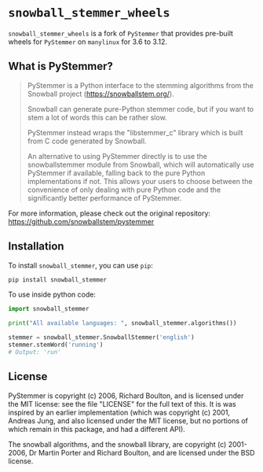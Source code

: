 # `snowball_stemmer_wheels`

`snowball_stemmer_wheels` is a fork of `PyStemmer` that provides pre-built wheels for `PyStemmer` on `manylinux` for 3.6 to 3.12.

## What is PyStemmer?

> PyStemmer is a Python interface to the stemming algorithms from the Snowball
project (https://snowballstem.org/).
> 
> Snowball can generate pure-Python stemmer code, but if you want to stem a
lot of words this can be rather slow.
> 
> PyStemmer instead wraps the "libstemmer_c" library which is built from C
code generated by Snowball.
> 
> An alternative to using PyStemmer directly is to use the snowballstemmer
module from Snowball, which will automatically use PyStemmer if available,
falling back to the pure Python implementations if not.  This allows your
users to choose between the convenience of only dealing with pure Python
code and the significantly better performance of PyStemmer.

For more information, please check out the original repository: https://github.com/snowballstem/pystemmer

## Installation

To install `snowball_stemmer`, you can use `pip`:

```bash
pip install snowball_stemmer
```

To use inside python code:

```python
import snowball_stemmer

print("All available languages: ", snowball_stemmer.algorithms())

stemmer = snowball_stemmer.SnowballStemmer('english')
stemmer.stemWord('running')
# Output: 'run'
```

## License

PyStemmer is copyright (c) 2006, Richard Boulton, and is licensed under the MIT
license: see the file "LICENSE" for the full text of this.  It is was inspired
by an earlier implementation (which was copyright (c) 2001, Andreas Jung, and
also licensed under the MIT license, but no portions of which remain in this
package, and had a different API).

The snowball algorithms, and the snowball library, are copyright (c) 2001-2006,
Dr Martin Porter and Richard Boulton, and are licensed under the BSD license.
